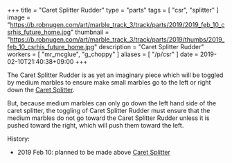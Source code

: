 +++
title = "Caret Splitter Rudder"
type = "parts"
tags = [ "csr", "splitter" ]
image = "https://b.robnugen.com/art/marble_track_3/track/parts/2019/2019_feb_10_csrhis_future_home.jpg"
thumbnail = "https://b.robnugen.com/art/marble_track_3/track/parts/2019/thumbs/2019_feb_10_csrhis_future_home.jpg"
description = "Caret Splitter Rudder"
workers = [
    "mr_mcglue",
    "g_choppy"
]
aliases = [
    "/p/csr"
]
date = 2019-02-10T21:40:38+09:00
+++

The Caret Splitter Rudder is as yet an imaginary piece which will be
toggled by medium marbles to ensure make small marbles go to the left
or right down the [Caret Splitter](/p/cs).

But, because medium marbles can only go down the left hand side of the
caret splitter, the toggling of Caret Splitter Rudder must ensure that
the medium marbles do not go toward the Caret Splitter Rudder unless
it is pushed toward the right, which will push them toward the left.

History:

* 2019 Feb 10: planned to be made above [Caret Splitter](/p/cs)
